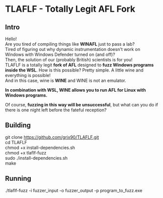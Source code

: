 # TLAFLF - Totally Legit AFL Fork

## Intro

Hello!  
Are you tired of compiling things like **WINAFL** just to pass a lab?  
Tired of figuring out why dynamic instrumentation doesn't work on Windows with Windows Defender turned on (and off)?  
Then, the solution of our (probably British) scientists is for you!  
TLAFLF is a totally legit **fork of AFL** designed to **fuzz Windows programs inside the WSL**. How is this possible? Pretty simple. A little wine and everything is possible!  
And in this case, wine is **WINE** and WINE is not an emulator.

**In combination with WSL, WINE allows you to run AFL for Linux with Windows programs.**  
  
Of course, **fuzzing in this way will be unsuccessful**, but what can you do if there is one night left before the fateful reception?  

## Building
  git clone https://github.com/grix90/TLAFLF.git  
  cd TLAFLF  
  chmod +x install-dependencies.sh  
  chmod +x tlaflf-fuzz  
  sudo ./install-dependencies.sh  
  make  
    
## Running
  ./tlaflf-fuzz -i fuzzer_input -o fuzzer_output -p program_to_fuzz.exe
